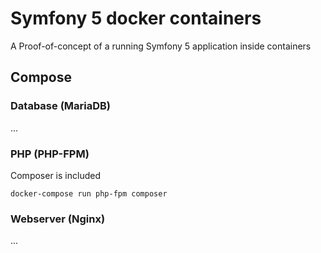 # Symfony 5 docker containers

A Proof-of-concept of a running Symfony 5 application inside containers

## Compose

### Database (MariaDB)

...

### PHP (PHP-FPM)

Composer is included

```
docker-compose run php-fpm composer 
```

### Webserver (Nginx)

...